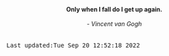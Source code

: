 
<div align="center"><b><span>Only when I fall do I get up again.</span></b><br><br><i> - Vincent van Gogh</i></div>
<br><br><kbd>Last updated:Tue Sep 20 12:52:18 2022</kbd>